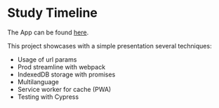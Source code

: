 # Study Timeline

The App can be found <a href= 'https://studytimeline-c92b5.web.app'>here</a>.

This project showcases with a simple presentation several techniques:

- Usage of url params
- Prod streamline with webpack
- IndexedDB storage with promises
- Multilanguage
- Service worker for cache (PWA)
- Testing with Cypress
